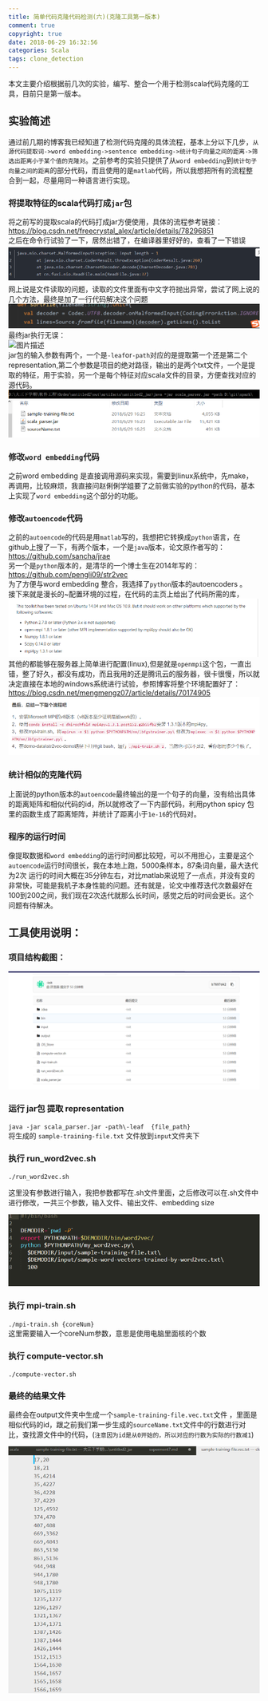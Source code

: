 ```yaml
---
title: 简单代码克隆代码检测(六)(克隆工具第一版本)
comment: true
copyright: true
date: 2018-06-29 16:32:56
categories: Scala
tags: clone_detection
---
```


本文主要介绍根据前几次的实验，编写、整合一个用于检测scala代码克隆的工具，目前只是第一版本。   

<!--more-->  

## 实验简述  

通过前几期的博客我已经知道了检测代码克隆的具体流程，基本上分以下几步，`从源代码提取词->word embedding->sentence embedding->统计句子向量之间的距离->筛选出距离小于某个值的克隆对`。之前参考的实验只提供了从`word embedding`到`统计句子向量之间的距离`的部分代码，而且使用的是`matlab`代码，所以我想把所有的流程整合到一起，尽量用同一种语言进行实现。  

### 将提取特征的scala代码打成`jar`包  

将之前写的提取scala的代码打成jar方便使用，具体的流程参考链接： https://blog.csdn.net/freecrystal_alex/article/details/78296851  
之后在命令行试验了一下，居然出错了，在编译器里好好的，查看了一下错误  
![图片描述](/images/69.png)  
网上说是文件读取的问题，读取的文件里面有中文字符抛出异常，尝试了网上说的几个方法，最终是加了一行代码解决这个问题   
![图片描述](/images/70.png)  
最终jar执行无误：  
![图片描述](/images/71.png)   
jar包的输入参数有两个，一个是`-leaf`or`-path`对应的是提取第一个还是第二个representation,第二个参数是项目的绝对路径，输出的是两个txt文件，一个是提取的特征，用于实验，另一个是每个特征对应scala文件的目录，方便查找对应的源代码。  
![图片描述](/images/72.png)  
![图片描述](/images/73.png)   

### 修改`word embedding`代码  

之前word embedding 是直接调用源码来实现，需要到linux系统中，先make，再调用，比较麻烦，我直接问赵俐俐学姐要了之前做实验的python的代码，基本上实现了`word embedding`这个部分的功能。  

### 修改`autoencode`代码  

之前的`autoencode`的代码是用`matlab`写的，我想把它转换成`python`语言，在github上搜了一下，有两个版本，一个是`java`版本，论文原作者写的：  https://github.com/sancha/jrae   
另一个是`python`版本的，是清华的一个博士生在2014年写的：  https://github.com/pengli09/str2vec  
为了方便与word embedding 整合，我选择了`python`版本的autoencoders 。  
接下来就是漫长的~配置环境的过程，在代码的主页上给出了代码所需的库，  
![图片描述](/images/74.png)   
其他的都能够在服务器上简单进行配置(linux),但是就是`openmpi`这个包，一直出错，整了好久，都没有成功，而且我用的还是腾讯云的服务器，很卡很慢，所以就决定直接在本地的windows系统进行试验，参照博客将整个环境配置好了：  https://blog.csdn.net/mengmengz07/article/details/70174905     
![图片描述](/images/75.png)   
  
### 统计相似的克隆代码   

上面说的python版本的`autoencode`最终输出的是一个句子的向量，没有给出具体的距离矩阵和相似代码的id，所以就修改了一下内部代码，利用python spicy 包里的函数生成了距离矩阵，并统计了距离小于`1e-16`的代码对。   

### 程序的运行时间  

像提取数据和`word embedding`的运行时间都比较短，可以不用担心，主要是这个`autoencode`运行时间很长，我在本地上跑，5000条样本，87条词向量，最大迭代为2次 运行的时间大概在35分钟左右，对比matlab来说短了一点点，并没有变的非常快，可能是我机子本身性能的问题。还有就是，论文中推荐迭代次数最好在100到200之间，我们现在2次迭代就那么长时间，感觉之后的时间会更长。这个问题有待解决。  

## 工具使用说明：  

### 项目结构截图：  

![图片描述](/images/76.png)  

### 运行 jar包 提取 representation  

`java -jar scala_parser.jar -path\-leaf  {file_path}`   
将生成的 `sample-training-file.txt` 文件放到`input`文件夹下  

### 执行 run_word2vec.sh  

`./run_word2vec.sh`  

这里没有参数进行输入，我把参数都写在.sh文件里面，之后修改可以在.sh文件中进行修改，一共三个参数，输入文件、输出文件、embedding size   

![图片描述](/images/77.png)  

### 执行 mpi-train.sh  

`./mpi-train.sh {coreNum}`  
这里需要输入一个coreNum参数，意思是使用电脑里面核的个数  

### 执行 compute-vector.sh  

`./compute-vector.sh `  

### 最终的结果文件  

最终会在output文件夹中生成一个`sample-training-file.vec.txt`文件 ，里面是相似代码的id，跟之前我们第一步生成的`sourceName.txt`文件中的行数进行对比，查找源文件中的代码，(`注意因为id是从0开始的，所以对应的行数为实际的行数减1`)  

![图片描述](/images/78.png)  

